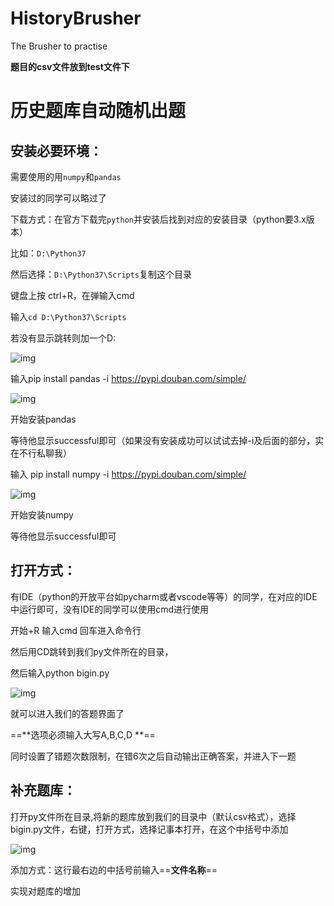 # HistoryBrusher
The Brusher to practise

**题目的csv文件放到test文件下**


# 历史题库自动随机出题



## 安装必要环境：



需要使用的用`numpy`和`pandas`

安装过的同学可以略过了

下载方式：在官方下载完`python`并安装后找到对应的安装目录（python要3.x版本）

 

比如：`D:\Python37`

然后选择：`D:\Python37\Scripts`复制这个目录

键盘上按 ctrl+R，在弹输入cmd

输入`cd D:\Python37\Scripts`

若没有显示跳转则加一个D:

![img](https://github.com/sanyuankexie/HistoryBrusher/blob/master/imgs/clip_image002.jpg)

输入pip install pandas -i https://pypi.douban.com/simple/

![img](https://github.com/sanyuankexie/HistoryBrusher/blob/master/imgs/clip_image004.jpg)

开始安装pandas

等待他显示successful即可（如果没有安装成功可以试试去掉-i及后面的部分，实在不行私聊我）

输入 pip install numpy -i https://pypi.douban.com/simple/

![img](https://github.com/sanyuankexie/HistoryBrusher/blob/master/imgs/clip_image006.jpg)

开始安装numpy

等待他显示successful即可

 

## 打开方式：

 

有IDE（python的开放平台如pycharm或者vscode等等）的同学，在对应的IDE中运行即可，没有IDE的同学可以使用cmd进行使用

 

开始+R 输入cmd 回车进入命令行

然后用CD跳转到我们py文件所在的目录，

然后输入python bigin.py

![img](https://github.com/sanyuankexie/HistoryBrusher/blob/master/imgs/clip_image008.jpg)

就可以进入我们的答题界面了

==**选项必须输入大写A,B,C,D **==

同时设置了错题次数限制，在错6次之后自动输出正确答案，并进入下一题

 

 

## 补充题库：

打开py文件所在目录,将新的题库放到我们的目录中（默认csv格式），选择bigin.py文件，右键，打开方式，选择记事本打开，在这个中括号中添加

![img](https://github.com/sanyuankexie/HistoryBrusher/blob/master/imgs/clip_image010.jpg)

添加方式：这行最右边的中括号前输入==**文件名称**==

实现对题库的增加

​    
